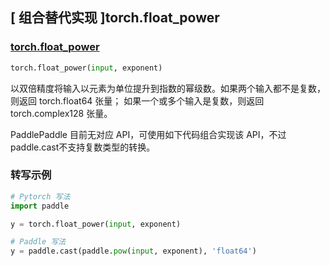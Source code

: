 ## [ 组合替代实现 ]torch.float_power

### [torch.float_power](https://pytorch.org/docs/stable/generated/torch.float_power.html#torch-float-power)
```python
torch.float_power(input, exponent)
```

以双倍精度将输入以元素为单位提升到指数的幂级数。如果两个输入都不是复数，则返回 torch.float64 张量；
如果一个或多个输入是复数，则返回 torch.complex128 张量。

PaddlePaddle 目前无对应 API，可使用如下代码组合实现该 API，不过paddle.cast不支持复数类型的转换。

###  转写示例

```python
# Pytorch 写法
import paddle

y = torch.float_power(input, exponent)

# Paddle 写法
y = paddle.cast(paddle.pow(input, exponent), 'float64')
```
